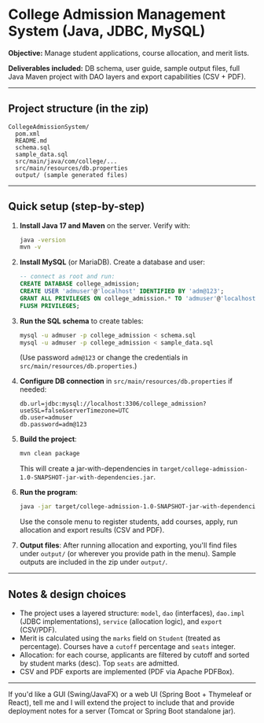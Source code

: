 
# College Admission Management System (Java, JDBC, MySQL)

**Objective:** Manage student applications, course allocation, and merit lists.

**Deliverables included:** DB schema, user guide, sample output files, full Java Maven project with DAO layers and export capabilities (CSV + PDF).

---

## Project structure (in the zip)
```
CollegeAdmissionSystem/
  pom.xml
  README.md
  schema.sql
  sample_data.sql
  src/main/java/com/college/...
  src/main/resources/db.properties
  output/ (sample generated files)
```
---

## Quick setup (step-by-step)

1. **Install Java 17 and Maven** on the server. Verify with:
   ```bash
   java -version
   mvn -v
   ```

2. **Install MySQL** (or MariaDB). Create a database and user:
   ```sql
   -- connect as root and run:
   CREATE DATABASE college_admission;
   CREATE USER 'admuser'@'localhost' IDENTIFIED BY 'adm@123';
   GRANT ALL PRIVILEGES ON college_admission.* TO 'admuser'@'localhost';
   FLUSH PRIVILEGES;
   ```

3. **Run the SQL schema** to create tables:
   ```bash
   mysql -u admuser -p college_admission < schema.sql
   mysql -u admuser -p college_admission < sample_data.sql
   ```
   (Use password `adm@123` or change the credentials in `src/main/resources/db.properties`.)

4. **Configure DB connection** in `src/main/resources/db.properties` if needed:
   ```properties
   db.url=jdbc:mysql://localhost:3306/college_admission?useSSL=false&serverTimezone=UTC
   db.user=admuser
   db.password=adm@123
   ```

5. **Build the project**:
   ```bash
   mvn clean package
   ```
   This will create a jar-with-dependencies in `target/college-admission-1.0-SNAPSHOT-jar-with-dependencies.jar`.

6. **Run the program**:
   ```bash
   java -jar target/college-admission-1.0-SNAPSHOT-jar-with-dependencies.jar
   ```
   Use the console menu to register students, add courses, apply, run allocation and export results (CSV and PDF).

7. **Output files**: After running allocation and exporting, you'll find files under `output/` (or wherever you provide path in the menu). Sample outputs are included in the zip under `output/`.

---

## Notes & design choices
- The project uses a layered structure: `model`, `dao` (interfaces), `dao.impl` (JDBC implementations), `service` (allocation logic), and `export` (CSV/PDF).
- Merit is calculated using the `marks` field on `Student` (treated as percentage). Courses have a `cutoff` percentage and `seats` integer.
- Allocation: for each course, applicants are filtered by cutoff and sorted by student marks (desc). Top `seats` are admitted.
- CSV and PDF exports are implemented (PDF via Apache PDFBox).

---

If you'd like a GUI (Swing/JavaFX) or a web UI (Spring Boot + Thymeleaf or React), tell me and I will extend the project to include that and provide deployment notes for a server (Tomcat or Spring Boot standalone jar).
